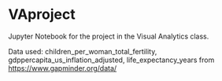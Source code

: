 # VAproject
Jupyter Notebook for the project in the Visual Analytics class.

Data used: children_per_woman_total_fertility, gdppercapita_us_inflation_adjusted, life_expectancy_years from https://www.gapminder.org/data/
